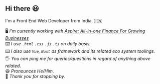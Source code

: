 ## Hi there :smiley:

I'm a Front End Web Developer from India. :india:

🖥️ *I'm currently working with <a href="https://aspireapp.com/" target="_blank" rel="noopener noreferrer nofollow">Aspire: All-in-one Finance For Growing Businesses</a>*  
⌨️ *I use `.html` `.css` `.js` `.ts` on daily basis.*  
⌨️ *I also use `Vue`, `Nuxt` as framework and its related eco system toolings.*  
🖐️ *You can ping me for queries/questions in regard of anything above related.*  
😆 *Pronounces He/Him.*  
🙏 *Thank you for stopping by.*  


<!--
**tusharkgeospoc/tusharkgeospoc** is a ✨ _special_ ✨ repository because its `README.md` (this file) appears on your GitHub profile.

Here are some ideas to get you started:

- 🔭 I’m currently working on ...
- 🌱 I’m currently learning ...
- 👯 I’m looking to collaborate on ...
- 🤔 I’m looking for help with ...
- 💬 Ask me about ...
- 📫 How to reach me: ...
- 😄 Pronouns: ...
- ⚡ Fun fact: ...
-->
